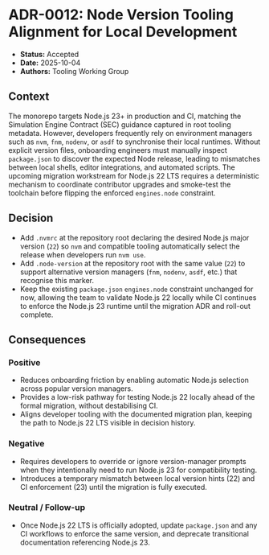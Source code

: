 # ADR-0012: Node Version Tooling Alignment for Local Development

- **Status:** Accepted
- **Date:** 2025-10-04
- **Authors:** Tooling Working Group

## Context

The monorepo targets Node.js 23+ in production and CI, matching the Simulation Engine Contract (SEC) guidance captured in root tooling metadata. However, developers frequently rely on environment managers such as `nvm`, `fnm`, `nodenv`, or `asdf` to synchronise their local runtimes. Without explicit version files, onboarding engineers must manually inspect `package.json` to discover the expected Node release, leading to mismatches between local shells, editor integrations, and automated scripts. The upcoming migration workstream for Node.js 22 LTS requires a deterministic mechanism to coordinate contributor upgrades and smoke-test the toolchain before flipping the enforced `engines.node` constraint.

## Decision

- Add `.nvmrc` at the repository root declaring the desired Node.js major version (`22`) so `nvm` and compatible tooling automatically select the release when developers run `nvm use`.
- Add `.node-version` at the repository root with the same value (`22`) to support alternative version managers (`fnm`, `nodenv`, `asdf`, etc.) that recognise this marker.
- Keep the existing `package.json` `engines.node` constraint unchanged for now, allowing the team to validate Node.js 22 locally while CI continues to enforce the Node.js 23 runtime until the migration ADR and roll-out complete.

## Consequences

### Positive

- Reduces onboarding friction by enabling automatic Node.js selection across popular version managers.
- Provides a low-risk pathway for testing Node.js 22 locally ahead of the formal migration, without destabilising CI.
- Aligns developer tooling with the documented migration plan, keeping the path to Node.js 22 LTS visible in decision history.

### Negative

- Requires developers to override or ignore version-manager prompts when they intentionally need to run Node.js 23 for compatibility testing.
- Introduces a temporary mismatch between local version hints (22) and CI enforcement (23) until the migration is fully executed.

### Neutral / Follow-up

- Once Node.js 22 LTS is officially adopted, update `package.json` and any CI workflows to enforce the same version, and deprecate transitional documentation referencing Node.js 23.
